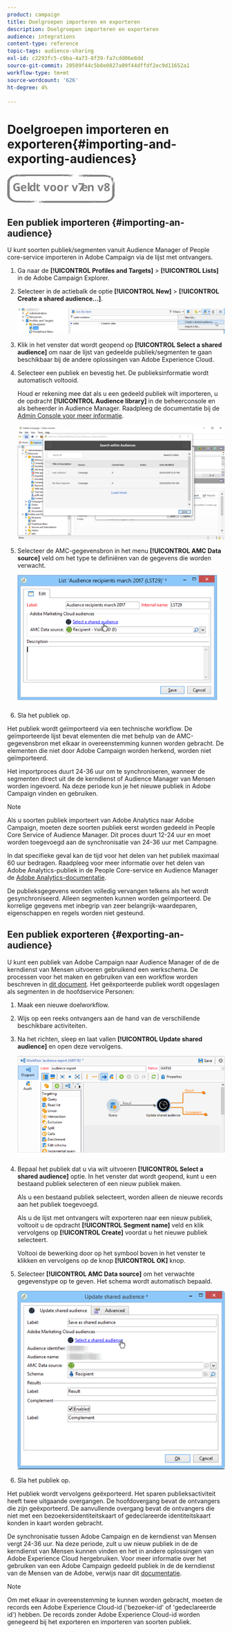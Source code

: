 ```yaml
---
product: campaign
title: Doelgroepen importeren en exporteren
description: Doelgroepen importeren en exporteren
audience: integrations
content-type: reference
topic-tags: audience-sharing
exl-id: c2293fc5-c9ba-4a73-8f39-fa7cdd06e8dd
source-git-commit: 20509f44c5b8e0827a09f44dffdf2ec9d11652a1
workflow-type: tm+mt
source-wordcount: '626'
ht-degree: 4%

---
```


# Doelgroepen importeren en exporteren{#importing-and-exporting-audiences}

![](../../assets/common.svg)

## Een publiek importeren {#importing-an-audience}

U kunt soorten publiek/segmenten vanuit Audience Manager of People core-service importeren in Adobe Campaign via de lijst met ontvangers.

1. Ga naar de **[!UICONTROL Profiles and Targets]** > **[!UICONTROL Lists]** in de Adobe Campaign Explorer.
1. Selecteer in de actiebalk de optie **[!UICONTROL New]** > **[!UICONTROL Create a shared audience...]**.

   ![](assets/aam_import_audience.png)

1. Klik in het venster dat wordt geopend op **[!UICONTROL Select a shared audience]** om naar de lijst van gedeelde publiek/segmenten te gaan beschikbaar bij de andere oplossingen van Adobe Experience Cloud.
1. Selecteer een publiek en bevestig het. De publieksinformatie wordt automatisch voltooid.

   Houd er rekening mee dat als u een gedeeld publiek wilt importeren, u de opdracht **[!UICONTROL Audience library]** in de beheerconsole en als beheerder in Audience Manager. Raadpleeg de documentatie bij de [Admin Console voor meer informatie](https://helpx.adobe.com/nl/enterprise/managing/user-guide.html).

   ![](assets/aam_import_audience_3.png)

1. Selecteer de AMC-gegevensbron in het menu **[!UICONTROL AMC Data source]** veld om het type te definiëren van de gegevens die worden verwacht.

   ![](assets/aam_import_audience_2.png)

1. Sla het publiek op.

Het publiek wordt geïmporteerd via een technische workflow. De geïmporteerde lijst bevat elementen die met behulp van de AMC-gegevensbron met elkaar in overeenstemming kunnen worden gebracht. De elementen die niet door Adobe Campaign worden herkend, worden niet geïmporteerd.

Het importproces duurt 24-36 uur om te synchroniseren, wanneer de segmenten direct uit de de kerndienst of Audience Manager van Mensen worden ingevoerd. Na deze periode kun je het nieuwe publiek in Adobe Campaign vinden en gebruiken.

>[!NOTE]
>
>Als u soorten publiek importeert van Adobe Analytics naar Adobe Campaign, moeten deze soorten publiek eerst worden gedeeld in People Core Service of Audience Manager. Dit proces duurt 12-24 uur en moet worden toegevoegd aan de synchronisatie van 24-36 uur met Campagne.
>
>In dat specifieke geval kan de tijd voor het delen van het publiek maximaal 60 uur bedragen. Raadpleeg voor meer informatie over het delen van Adobe Analytics-publiek in de People Core-service en Audience Manager de [Adobe Analytics-documentatie](https://experienceleague.adobe.com/docs/analytics/components/segmentation/segmentation-workflow/seg-publish.html).

De publieksgegevens worden volledig vervangen telkens als het wordt gesynchroniseerd. Alleen segmenten kunnen worden geïmporteerd. De korrelige gegevens met inbegrip van zeer belangrijk-waardeparen, eigenschappen en regels worden niet gesteund.

## Een publiek exporteren {#exporting-an-audience}

U kunt een publiek van Adobe Campaign naar Audience Manager of de de kerndienst van Mensen uitvoeren gebruikend een werkschema. De processen voor het maken en gebruiken van een workflow worden beschreven in [dit document](../../workflow/using/building-a-workflow.md). Het geëxporteerde publiek wordt opgeslagen als segmenten in de hoofdservice Personen:

1. Maak een nieuwe doelworkflow.
1. Wijs op een reeks ontvangers aan de hand van de verschillende beschikbare activiteiten.
1. Na het richten, sleep en laat vallen **[!UICONTROL Update shared audience]** en open deze vervolgens.

   ![](assets/aam_export_example.png)

1. Bepaal het publiek dat u via wilt uitvoeren **[!UICONTROL Select a shared audience]** optie. In het venster dat wordt geopend, kunt u een bestaand publiek selecteren of een nieuw publiek maken.

   Als u een bestaand publiek selecteert, worden alleen de nieuwe records aan het publiek toegevoegd.

   Als u de lijst met ontvangers wilt exporteren naar een nieuw publiek, voltooit u de opdracht **[!UICONTROL Segment name]** veld en klik vervolgens op **[!UICONTROL Create]** voordat u het nieuwe publiek selecteert.

   Voltooi de bewerking door op het symbool boven in het venster te klikken en vervolgens op de knop **[!UICONTROL OK]** knop.

1. Selecteer **[!UICONTROL AMC Data source]** om het verwachte gegevenstype op te geven. Het schema wordt automatisch bepaald.

   ![](assets/aam_export_audience_activity.png)

1. Sla het publiek op.

Het publiek wordt vervolgens geëxporteerd. Het sparen publieksactiviteit heeft twee uitgaande overgangen. De hoofdovergang bevat de ontvangers die zijn geëxporteerd. De aanvullende overgang bevat de ontvangers die niet met een bezoekersidentiteitskaart of gedeclareerde identiteitskaart konden in kaart worden gebracht.

De synchronisatie tussen Adobe Campaign en de kerndienst van Mensen vergt 24-36 uur. Na deze periode, zult u uw nieuw publiek in de de kerndienst van Mensen kunnen vinden en het in andere oplossingen van Adobe Experience Cloud hergebruiken. Voor meer informatie over het gebruiken van een Adobe Campaign gedeeld publiek in de de kerndienst van de Mensen van de Adobe, verwijs naar dit [documentatie](https://experienceleague.adobe.com/docs/core-services/interface/audiences/t-audience-create.html).

>[!NOTE]
>
>Om met elkaar in overeenstemming te kunnen worden gebracht, moeten de records een Adobe Experience Cloud-id (&#39;bezoeker-id&#39; of &#39;gedeclareerde id&#39;) hebben. De records zonder Adobe Experience Cloud-id worden genegeerd bij het exporteren en importeren van soorten publiek.
